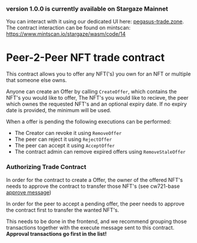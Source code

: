 
### version 1.0.0 is currently available on Stargaze Mainnet 
You can interact with it using our dedicated UI here: [pegasus-trade.zone](https://pegasus-trade.zone/). 
The contract interaction can be found on mintscan: https://www.mintscan.io/stargaze/wasm/code/14 

# Peer-2-Peer NFT trade contract


This contract allows you to offer any NFT('s) you own for an NFT or multiple that someone else owns.

Anyone can create an Offer by calling `CreateOffer`, which contains the NFT's you would like to offer, The NFT's you would like to recieve, the peer which ownes the requested NFT's and an optional expiry date. If no expiry date is provided, the minimum will be used.

When a offer is pending the following executions can be performed:
- The Creator can revoke it using `RemoveOffer` 
- The peer can reject it using `RejectOffer`
- The peer can accept it using `AcceptOffer`
- The contract admin can remove expired offers using `RemoveStaleOffer`


### Authorizing Trade Contract
In order for the contract to create a Offer, the owner of the offered NFT's needs to approve the contract to transfer those NFT's (see cw721-base [approve message](https://github.com/CosmWasm/cw-nfts/blob/4e26419bb02f4b871fda487964a80bd419207428/contracts/cw721-base/src/execute.rs#L50))

In order for the peer to accept a pending offer, the peer needs to approve the contract first to transfer the wanted NFT's.

This needs to be done in the frontend, and we recommend grouping those transactions together with the execute message sent to this contract.
**Approval transactions go first in the list!**

